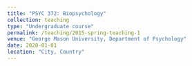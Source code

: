 ```yaml
---
title: "PSYC 372: Biopsychology"
collection: teaching
type: "Undergraduate course"
permalink: /teaching/2015-spring-teaching-1
venue: "George Mason University, Department of Psychology"
date: 2020-01-01
location: "City, Country"
---
```

